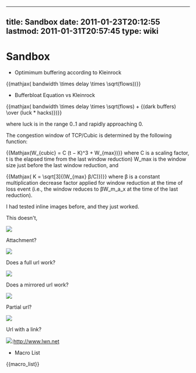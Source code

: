 
---
title: Sandbox
date: 2011-01-23T20:12:55
lastmod: 2011-01-31T20:57:45
type: wiki
---
Sandbox
=======

-   Optimimum buffering according to Kleinrock

{{mathjax( bandwidth \\times delay \\times \\sqrt(flows))}}

-   Bufferbloat Equation vs Kleinrock

{{mathjax( bandwidth \\times delay \\times \\sqrt(flows) + {(dark
buffers) \\over (luck \* hacks)})}}

where luck is in the range 0..1 and rapidly approaching 0.

The congestion window of TCP/Cubic is determined by the following
function:

{{Mathjax(W\_{cubic} = C (t − K)\^3 + W\_{max})}} where C is a scaling
factor, t is the elapsed time from the last window reduction) W\_max is
the window size just before the last window reduction, and

{{Mathjax( K = \\sqrt\[3\]{(W\_{max} β/C)})}} where β is a constant
multiplication decrease factor applied for window reduction at the time
of loss event (i.e., the window reduces to βW\_m\_a\_x at the time of
the last reduction).

I had tested inline images before, and they just worked.

This doesn't,

![](jigsawfish_small.png)

Attachment?

![](attachment_jigsawfish_small.png)

Does a full url work?

![](http://www.bufferbloat.net/attachments/14/jigsawfish-small.png)

Does a mirrored url work?

![](http://mirrors.bufferbloat.net/jigsawfish-small.png)

Partial url?

![](attachments/14/jigsawfish-small.png)

Url with a link?

![](/images/jigsawfish-small.png):http://www.lwn.net

-   Macro List

{{macro\_list}}
